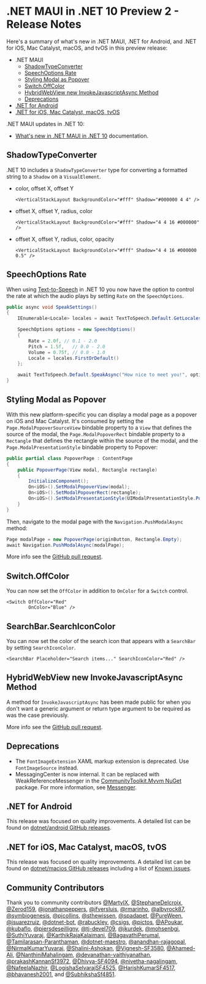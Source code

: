 # .NET MAUI in .NET 10 Preview 2 - Release Notes

Here's a summary of what's new in .NET MAUI, .NET for Android, and .NET for iOS, Mac Catalyst, macOS, and tvOS in this preview release:

- .NET MAUI
  - [ShadowTypeConverter](#shadowtypeconverter)
  - [SpeechOptions Rate](#speechoptions-rate)
  - [Styling Modal as Popover](#styling-modal-as-popover)
  - [Switch.OffColor](#switchoffcolor)
  - [HybridWebView new InvokeJavascriptAsync Method](#hybridwebview-new-invokejavascriptasync-method)
  - [Deprecations](#deprecations)
- [.NET for Android](#net-for-android)
- [.NET for iOS, Mac Catalyst, macOS, tvOS](#net-for-ios-mac-catalyst-macos-tvos)

.NET MAUI updates in .NET 10:

- [What's new in .NET MAUI in .NET 10](https://learn.microsoft.com/dotnet/maui/whats-new/dotnet-10) documentation.

## ShadowTypeConverter

.NET 10 includes a `ShadowTypeConverter` type for converting a formatted string to a `Shadow` on a `VisualElement`.

- color, offset X, offset Y

    ```xaml
    <VerticalStackLayout BackgroundColor="#fff" Shadow="#000000 4 4" />
    ```

- offset X, offset Y, radius, color

    ```xaml
    <VerticalStackLayout BackgroundColor="#fff" Shadow="4 4 16 #000000" />
    ```

- offset X, offset Y, radius, color, opacity

    ```xaml
    <VerticalStackLayout BackgroundColor="#fff" Shadow="4 4 16 #000000 0.5" />
    ```

## SpeechOptions Rate

When using [Text-to-Speech](https://learn.microsoft.com/dotnet/maui/platform-integration/device-media/text-to-speech) in .NET 10 you now have the option to control the rate at which the audio plays by setting `Rate` on the `SpeechOptions`.

```csharp
public async void SpeakSettings()
{
    IEnumerable<Locale> locales = await TextToSpeech.Default.GetLocalesAsync();

    SpeechOptions options = new SpeechOptions()
    {
        Rate = 2.0f, // 0.1 - 2.0
        Pitch = 1.5f,   // 0.0 - 2.0
        Volume = 0.75f, // 0.0 - 1.0
        Locale = locales.FirstOrDefault()
    };

    await TextToSpeech.Default.SpeakAsync("How nice to meet you!", options);
}
```

## Styling Modal as Popover

With this new platform-specific you can display a modal page as a popover on iOS and Mac Catalyst. It's consumed by setting the `Page.ModalPopoverSourceView` bindable property to a `View` that defines the source of the modal, the `Page.ModalPopoverRect` bindable property to a `Rectangle` that defines the rectangle within the source of the modal, and the `Page.ModalPresentationStyle` bindable property to Popover:

```csharp
public partial class PopoverPage : ContentPage
{
    public PopoverPage(View modal, Rectangle rectangle)
    {
        InitializeComponent();
        On<iOS>().SetModalPopoverView(modal);
        On<iOS>().SetModalPopoverRect(rectangle);
        On<iOS>().SetModalPresentationStyle(UIModalPresentationStyle.Popover);
    }
}
```

Then, navigate to the modal page with the `Navigation.PushModalAsync` method:

```csharp
Page modalPage = new PopoverPage(originButton, Rectangle.Empty);
await Navigation.PushModalAsync(modalPage);
```

More info see the [GitHub pull request](https://github.com/dotnet/maui/pull/23984).

## Switch.OffColor

You can now set the `OffColor` in addition to `OnColor` for a `Switch` control.

```xaml
<Switch OffColor="Red"
        OnColor="Blue" />
```

## SearchBar.SearchIconColor

You can now set the color of the search icon that appears with a `SearchBar` by setting `SearchIconColor`.

```xaml
<SearchBar Placeholder="Search items..." SearchIconColor="Red" />
```

## HybridWebView new InvokeJavascriptAsync Method

A method for `InvokeJavascriptAsync` has been made public for when you don't want a generic argument or return type argument to be required as was the case previously.

More info see the [GitHub pull request](https://github.com/dotnet/maui/pull/27594).

## Deprecations

- The `FontImageExtension` XAML markup extension is deprecated. Use `FontImageSource` instead.
- MessagingCenter is now internal. It can be replaced with WeakReferenceMessenger in the [CommunityToolkit.Mvvm NuGet](https://www.nuget.org/packages/CommunityToolkit.Mvvm) package. For more information, see [Messenger](https://github.com/windows/communitytoolkit/mvvm/messenger).

## .NET for Android

This release was focused on quality improvements. A detailed list can be found on [dotnet/android GitHub releases](https://github.com/dotnet/android/releases/).

## .NET for iOS, Mac Catalyst, macOS, tvOS

This release was focused on quality improvements. A detailed list can be found on [dotnet/macios GitHub releases](https://github.com/dotnet/macios/releases/) including a list of [Known issues](https://github.com/dotnet/macios/wiki/Known-issues-in-.NET10).

## Community Contributors

Thank you to community contributors [@MartyIX](https://github.com/MartyIX), [@StephaneDelcroix](https://github.com/StephaneDelcroix), [@Zerod159](https://github.com/Zerod159), [@jonathanpeppers](https://github.com/jonathanpeppers), [@jfversluis](https://github.com/jfversluis), [@rmarinho](https://github.com/rmarinho), [@albyrock87](https://github.com/albyrock87), [@symbiogenesis](https://github.com/symbiogenesis), [@pjcollins](https://github.com/pjcollins), [@sthewissen](https://github.com/sthewissen), [@spadapet](https://github.com/spadapet), [@PureWeen](https://github.com/PureWeen), [@jsuarezruiz](https://github.com/jsuarezruiz), [@dotnet-bot](https://github.com/dotnet-bot), [@rabuckley](https://github.com/rabuckley), [@csigs](https://github.com/csigs), [@pictos](https://github.com/pictos), [@APoukar](https://github.com/APoukar), [@kubaflo](https://github.com/kubaflo), [@piersdeseilligny](https://github.com/piersdeseilligny), [@tj-devel709](https://github.com/tj-devel709), [@jkurdek](https://github.com/jkurdek), [@mohsenbgi](https://github.com/mohsenbgi), [@SuthiYuvaraj](https://github.com/SuthiYuvaraj), [@KarthikRajaKalaimani](https://github.com/KarthikRajaKalaimani), [@BagavathiPerumal](https://github.com/BagavathiPerumal), [@Tamilarasan-Paranthaman](https://github.com/Tamilarasan-Paranthaman), [@dotnet-maestro](https://github.com/dotnet-maestro), [@anandhan-rajagopal](https://github.com/anandhan-rajagopal), [@NirmalKumarYuvaraj](https://github.com/NirmalKumarYuvaraj), [@Shalini-Ashokan](https://github.com/Shalini-Ashokan), [@Vignesh-SF3580](https://github.com/Vignesh-SF3580), [@Ahamed-Ali](https://github.com/Ahamed-Ali), [@NanthiniMahalingam](https://github.com/NanthiniMahalingam), [@devanathan-vaithiyanathan](https://github.com/devanathan-vaithiyanathan), [@prakashKannanSf3972](https://github.com/prakashKannanSf3972), [@Dhivya-SF4094](https://github.com/Dhivya-SF4094), [@nivetha-nagalingam](https://github.com/nivetha-nagalingam), [@NafeelaNazhir](https://github.com/NafeelaNazhir), [@LogishaSelvarajSF4525](https://github.com/LogishaSelvarajSF4525), [@HarishKumarSF4517](https://github.com/HarishKumarSF4517), [@bhavanesh2001](https://github.com/bhavanesh2001), and [@SubhikshaSf4851](https://github.com/SubhikshaSf4851).
